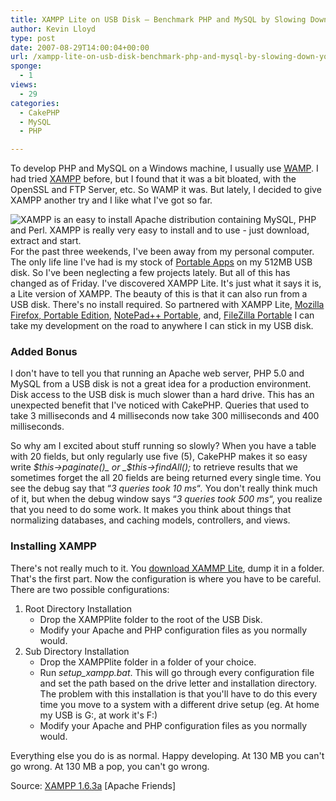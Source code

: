 ```yaml
---
title: XAMPP Lite on USB Disk – Benchmark PHP and MySQL by Slowing Down Your Server
author: Kevin Lloyd
type: post
date: 2007-08-29T14:00:04+00:00
url: /xampp-lite-on-usb-disk-benchmark-php-and-mysql-by-slowing-down-your-server/
sponge:
  - 1
views:
  - 29
categories:
  - CakePHP
  - MySQL
  - PHP

---
```

To develop PHP and MySQL on a Windows machine, I usually use [WAMP][1]. I had tried [XAMPP][2] before, but I found that it was a bit bloated, with the OpenSSL and FTP Server, etc. So WAMP it was. But lately, I decided to give XAMPP another try and I like what I've got so far.

[<img src="/wp-content/uploads/xampp-lite.gif" title="XAMPP is an easy to install Apache distribution containing MySQL, PHP and Perl. XAMPP is really very easy to install and to use - just download, extract and start." alt="XAMPP is an easy to install Apache distribution containing MySQL, PHP and Perl. XAMPP is really very easy to install and to use - just download, extract and start." align="left" border="0" />][3]For the past three weekends, I've been away from my personal computer. The only life line I've had is my stock of [Portable Apps][4] on my 512MB USB disk. So I've been neglecting a few projects lately. But all of this has changed as of Friday. I've discovered XAMPP Lite. It's just what it says it is, a Lite version of XAMPP. The beauty of this is that it can also run from a USB disk. There's no install required. So partnered with XAMPP Lite, [Mozilla Firefox, Portable Edition][5], [NotePad++ Portable][6], and, [FileZilla Portable][7] I can take my development on the road to anywhere I can stick in my USB disk.

### Added Bonus

I don't have to tell you that running an Apache web server, PHP 5.0 and MySQL from a USB disk is not a great idea for a production environment. Disk access to the USB disk is much slower than a hard drive. This has an unexpected benefit that I've noticed with CakePHP. Queries that used to take 3 milliseconds and 4 milliseconds now take 300 milliseconds and 400 milliseconds.

So why am I excited about stuff running so slowly? When you have a table with 20 fields, but only regularly use five (5), CakePHP makes it so easy write _$this->paginate()_ or _$this->findAll();_ to retrieve results that we sometimes forget the all 20 fields are being returned every single time. You see the debug say that &#8220;_3 queries took 10 ms_&#8220;_._ You don't really think much of it, but when the debug window says &#8220;_3 queries took 500 ms_&#8220;, you realize that you need to do some work. It makes you think about things that normalizing databases, and caching models, controllers, and views.

### Installing XAMPP

There's not really much to it. You [download XAMMP Lite][8], dump it in a folder. That's the first part. Now the configuration is where you have to be careful. There are two possible configurations:

  1. Root Directory Installation
      * Drop the XAMPPlite folder to the root of the USB Disk.
      * Modify your Apache and PHP configuration files as you normally would.
  2. Sub Directory Installation
      * Drop the XAMPPlite folder in a folder of your choice.
      * Run _setup_xampp.bat_. This will go through every configuration file and set the path based on the drive letter and installation directory. The problem with this installation is that you'll have to do this every time you move to a system with a different drive setup (eg. At home my USB is G:, at work it's F:)
      * Modify your Apache and PHP configuration files as you normally would.

Everything else you do is as normal. Happy developing. At 130 MB you can't go wrong. At 130 MB a pop, you can't go wrong.

Source: [XAMPP 1.6.3a][9] [Apache Friends]

 [1]: http://www.wampserver.com/en/
 [2]: http://www.apachefriends.org/en/xampp.html
 [3]: http://www.apachefriends.org/en/xampp.html "XAMPP Lite"
 [4]: http://portableapps.com/apps
 [5]: http://portableapps.com/apps/internet/firefox_portable
 [6]: http://portableapps.com/apps/development/notepadpp_portable
 [7]: http://portableapps.com/apps/internet/filezilla_portable
 [8]: http://www.apachefriends.org/en/xampp-windows.html#646
 [9]: http://www.apachefriends.org/en/xampp-windows.html646